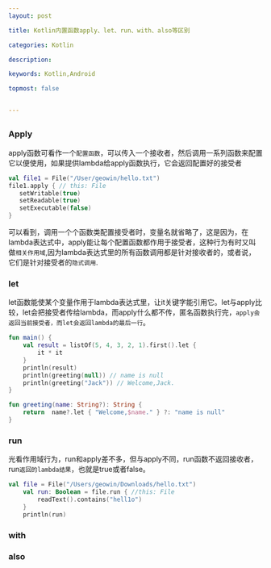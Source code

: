 ```yaml
---
layout: post

title: Kotlin内置函数apply、let、run、with、also等区别

categories: Kotlin

description: 

keywords: Kotlin,Android

topmost: false


---
```


## 

### Apply

apply函数可看作一个`配置函数`，可以传入一个接收者，然后调用一系列函数来配置它以便使用，如果提供lambda给apply函数执行，它会返回配置好的接受者

```kotlin
val file1 = File("/User/geowin/hello.txt")
file1.apply { // this: File
   setWritable(true)
   setReadable(true)
   setExecutable(false)
}
```

可以看到，调用一个个函数类配置接受者时，变量名就省略了，这是因为，在lambda表达式中，apply能让每个配置函数都作用于接受者，这种行为有时又叫做`相关作用域`,因为lambda表达式里的所有函数调用都是针对接收者的，或者说，它们是针对接受者的`隐式调用`.

### let

let函数能使某个变量作用于lambda表达式里，让it关键字能引用它。let与apply比较，let会把接受者传给lambda，而apply什么都不传，匿名函数执行完，`apply会返回当前接受者，而let会返回lambda的最后一行`。

```kotlin
fun main() {
    val result = listOf(5, 4, 3, 2, 1).first().let {
        it * it
    }
    println(result)
    println(greeting(null)) // name is null
    println(greeting("Jack")) // Welcome,Jack.
}

fun greeting(name: String?): String {
    return  name?.let { "Welcome,$name." } ?: "name is null"
}
```



### run

光看作用域行为，run和apply差不多，但与apply不同，run函数不返回接收者，run`返回的lambda结果`，也就是true或者false。

```kotlin
val file = File("/Users/geowin/Downloads/hello.txt")
    val run: Boolean = file.run { //this: File
        readText().contains("hell1o")
    }
    println(run)
```



### with

### also

